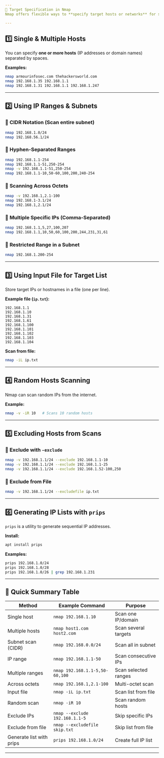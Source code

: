 ```yaml
---
🎯 Target Specification in Nmap
Nmap offers flexible ways to **specify target hosts or networks** for scanning. You can target **single hosts, multiple hosts, IP ranges, subnets, files of targets**, or even **random hosts**, and exclude specific IPs as needed.

---
```


## 1️⃣ **Single & Multiple Hosts**

You can specify **one or more hosts** (IP addresses or domain names) separated by spaces.

**Examples:**

```bash
nmap armourinfosec.com thehackersworld.com
nmap 192.168.1.35 192.168.1.1
nmap 192.168.1.31 192.168.1.1 192.168.1.247

```

---

## 2️⃣ **Using IP Ranges & Subnets**

### 📌 **CIDR Notation** (Scan entire subnet)

```bash
nmap 192.168.1.0/24
nmap 192.168.56.1/24

```

### 📌 **Hyphen-Separated Ranges**

```bash
nmap 192.168.1.1-254
nmap 192.168.1.1-51,250-254
nmap -v 192.168.1.1-51,250-254
nmap 192.168.1.1-10,50-60,100,200,240-254

```

### 📌 **Scanning Across Octets**

```bash
nmap -v 192.168.1,2.1-100
nmap 192.168.1-3.1/24
nmap 192.168.1,2.1/24

```

### 📌 **Multiple Specific IPs (Comma-Separated)**

```bash
nmap 192.168.1.1,5,27,100,207
nmap 192.168.1.1,10,50,60,100,200,244,231,31,61

```

### 📌 **Restricted Range in a Subnet**

```bash
nmap 192.168.1.200-254

```

---

## 3️⃣ **Using Input File for Target List**

Store target IPs or hostnames in a file (one per line).

**Example file (`ip.txt`):**

```
192.168.1.1
192.168.1.10
192.168.1.31
192.168.1.61
192.168.1.100
192.168.1.101
192.168.1.102
192.168.1.103
192.168.1.104

```

**Scan from file:**

```bash
nmap -iL ip.txt

```

---

## 4️⃣ **Random Hosts Scanning**

Nmap can scan random IPs from the internet.

**Example:**

```bash
nmap -v -iR 10   # Scans 10 random hosts

```

---

## 5️⃣ **Excluding Hosts from Scans**

### 📌 **Exclude with `-exclude`**

```bash
nmap -v 192.168.1.1/24 --exclude 192.168.1.1-10
nmap -v 192.168.1.1/24 --exclude 192.168.1.1-25
nmap -v 192.168.1.1/24 --exclude 192.168.1.52-100,250

```

### 📌 **Exclude from File**

```bash
nmap -v 192.168.1.1/24 --excludefile ip.txt

```

---

## 6️⃣ **Generating IP Lists with `prips`**

`prips` is a utility to generate sequential IP addresses.

**Install:**

```bash
apt install prips

```

**Examples:**

```bash
prips 192.168.1.0/24
prips 192.168.1.0/28
prips 192.168.1.0/26 | grep 192.168.1.231

```

---

## 📌 **Quick Summary Table**

| **Method** | **Example Command** | **Purpose** |
| --- | --- | --- |
| Single host | `nmap 192.168.1.10` | Scan one IP/domain |
| Multiple hosts | `nmap host1.com host2.com` | Scan several targets |
| Subnet scan (CIDR) | `nmap 192.168.0.0/24` | Scan all in subnet |
| IP range | `nmap 192.168.1.1-50` | Scan consecutive IPs |
| Multiple ranges | `nmap 192.168.1.1-5,50-60,100` | Scan selected ranges |
| Across octets | `nmap 192.168.1,2.1-100` | Multi-octet scan |
| Input file | `nmap -iL ip.txt` | Scan list from file |
| Random scan | `nmap -iR 10` | Scan random hosts |
| Exclude IPs | `nmap --exclude 192.168.1.1-5` | Skip specific IPs |
| Exclude from file | `nmap --excludefile skip.txt` | Skip list from file |
| Generate list with prips | `prips 192.168.1.0/24` | Create full IP list |

---
